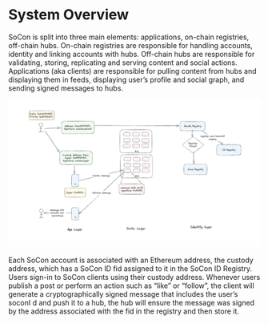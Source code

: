 # System Overview

SoCon is split into three main elements: applications, on-chain registries, off-chain hubs.
On-chain registries are responsible for handling accounts, identity and linking accounts with hubs.
Off-chain hubs are responsible for validating, storing, replicating and serving content and social actions.
Applications (aka clients) are responsible for pulling content from hubs and displaying them in feeds, displaying user’s profile and social graph, and sending signed messages to hubs.

![system overiew image](/img/system-overview.png)

Each SoCon account is associated with an Ethereum address, the custody address, which has a SoCon ID fid assigned to it in the SoCon ID Registry. Users sign-in to SoCon clients using their custody address. Whenever users publish a post or perform an action such as “like” or “follow”, the client will generate a cryptographically signed message that includes the user’s soconI d and push it to a hub, the hub will ensure the message was signed by the address associated with the fid in the registry and then store it.